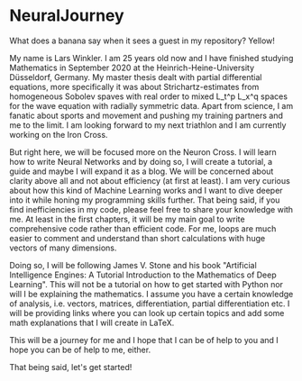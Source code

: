 # NeuralJourney
What does a banana say when it sees a guest in my repository? Yellow!

My name is Lars Winkler. I am 25 years old now and I have finished studying Mathematics in September 2020 at the Heinrich-Heine-University Düsseldorf, Germany. My master thesis dealt with partial differential equations, more specifically it was about Strichartz-estimates from homogeneous Sobolev spaves with real order to mixed L_t^p L_x^q spaces for the wave equation with radially symmetric data. Apart from science, I am fanatic about sports and movement and pushing my training partners and me to the limit. I am looking forward to my next triathlon and I am currently working on the Iron Cross. 

But right here, we will be focused more on the Neuron Cross. I will learn how to write Neural Networks and by doing so, I will create a tutorial, a guide and maybe I will expand it as a blog. We will be concerned about clarity above all and not about efficiency (at first at least). I am very curious about how this kind of Machine Learning works and I want to dive deeper into it while honing my programming skills further. That being said, if you find inefficiencies in my code, please feel free to share your knowledge with me. At least in the first chapters, it will be my main goal to write comprehensive code rather than efficient code. For me, loops are much easier to comment and understand than short calculations with huge vectors of many dimensions. 

Doing so, I will be following James V. Stone and his book "Artificial Intelligence Engines: A Tutorial Introduction to the Mathematics of Deep Learning". This will not be a tutorial on how to get started with Python nor will I be explaining the mathematics. I assume you have a certain knowledge of analysis, i.e. vectors, matrices, differentiation, partial differentiation etc. I will be providing links where you can look up certain topics and add some math explanations that I will create in LaTeX. 

This will be a journey for me and I hope that I can be of help to you and I hope you can be of help to me, either.

That being said, let's get started!
